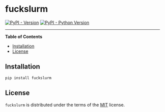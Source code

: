 # fuckslurm

[![PyPI - Version](https://img.shields.io/pypi/v/fuckslurm.svg)](https://pypi.org/project/fuckslurm)
[![PyPI - Python Version](https://img.shields.io/pypi/pyversions/fuckslurm.svg)](https://pypi.org/project/fuckslurm)

-----

**Table of Contents**

- [Installation](#installation)
- [License](#license)

## Installation

```console
pip install fuckslurm
```

## License

`fuckslurm` is distributed under the terms of the [MIT](https://spdx.org/licenses/MIT.html) license.
